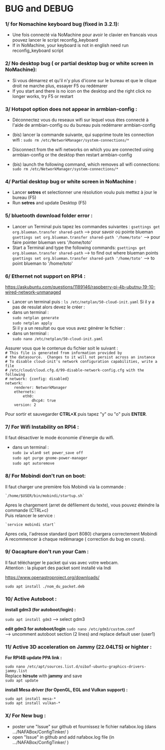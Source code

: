 
# BUG and DEBUG

### 1/ for Nomachine keyboard bug (fixed in 3.2.1):

- Une fois connecté via NoMachine pour avoir le clavier en francais vous pouvez lancer le script reconfig_keyboard    
- If in NoMachine, your keyboard is not in english need run reconfig_keyboard script    

### 2/ No desktop bug ( or partial desktop bug or white screen in NoMachine):

- Si vous démarrez et qu'il n'y plus d'icone sur le bureau et que le clique droit ne marche plus, essayer F5 ou redémarer    
- If you start and there is no icon on the desktop and the right click no longer works, try F5 or restart     

### 3/ Hotspot option does not appear in armbian-config :

- Déconnectez vous du reseaux wifi sur lequel vous êtes connecté à l'aide de armbian-config ou du bureau puis redémarer armbian-config     
- (bis) lancer la commande suivante, qui supprime toute les connection wifi : `sudo rm /etc/NetworkManager/system-connections/*`    

- Disconnect from the wifi networks on which you are connected using armbian-config or the desktop then restart armbian-config     
- (bis) launch the following command, which removes all wifi connections: `sudo rm /etc/NetworkManager/system-connections/*`    

### 4/ Partial desktop bug or white screen in NoMachine :

- Lancer **setres** et selectionner une résolution voulu puis mettez à jour le bureau (F5)   
- Run **setres** and update Desktop (F5)   

### 5/ bluetooth download folder error : 

- Lancer un Terminal puis tapez les commandes suivantes :
    `gsettings get org.blueman.transfer shared-path`  --> pour savoir où pointe blueman
    `gsettings set org.blueman.transfer shared-path '/home/toto'`  --> pour faire pointer blueman vers '/home/toto'
- Start a Terminal and type the following commands:
     `gsettings get org.blueman.transfer shared-path` --> to find out where blueman points
     `gsettings set org.blueman.transfer shared-path '/home/toto'` --> to point blueman to '/home/toto'
     
### 6/ Ethernet not support on RPI4 :    
https://askubuntu.com/questions/1189146/raspberry-pi-4b-ubutnu-19-10-wired-network-unmanaged    
- Lancer un terminal puis :
    `ls /etc/netplan/50-cloud-init.yaml`
Si il y a pas de resulat alors devez le créer :   
- dans un terminal :    
    `sudo netplan generate`    
    `sudo netplan apply`   
Si il y a un resultat ou que vous avez générer le fichier :    
- dans un terminal :    
    `sudo nano /etc/netplan/50-cloud-init.yaml`    
    
Assurer vous que le contenue du fichier soit le suivant :    
`# This file is generated from information provided by`   
`# the datasource.  Changes to it will not persist across an instance`   
`# To disable cloud-init's network configuration capabilities, write a file`   
`# /etc/cloud/cloud.cfg.d/99-disable-network-config.cfg with the following`   
`# network: {config: disabled}`   
`network:`   
`    renderer: NetworkManager`   
`    ethernets:`   
`        eth0:`   
`            dhcp4: true`   
`    version: 2`   
    
Pour sortir et sauvegarder __CTRL+X__ puis tapez "y" ou "o" puis __ENTER__.

### 7/ For Wifi Instability on RPI4 :  
Il faut désactiver le mode économie d'énergie du wifi.
- dans un terminal :   
    `sudo iw wlan0 set power_save off`    
    `sudo apt purge gnome-power-manager`    
    `sudo apt autoremove`   

### 8/ For Mobindi don't run on boot:  
Il faut charger une première fois Mobindi via la commande :

    `/home/$USER/bin/mobindi/startup.sh`    
Apres le chargement (arret de défilement du texte), vous pouvez éteindre la commande (CTRL+c)   
Puis relancer le service :   

    `service mobindi start`   

Apres cela, l'adresse standard (port 8080) chargera correctement Mobindi   
A recommencer à chaque redémarage ( correction du bug en cours).

### 9/ Oacapture don't run your Cam :

Il faut télécharger le packet qui vas avec votre webcam.   
Attention :  la plupart des packet sont installé via Indi   

https://www.openastroproject.org/downloads/

`sudo apt install ./nom_du_packet.deb`


### 10/ Active Autoboot :
__install gdm3 (for autoboot/login) :__

`sudo apt install gdm3` --> select gdm3

__edit gdm3 for autoboot/login__
`sudo nano /etc/gdm3/custom.conf`   
--> uncomment autoboot section (2 lines) and replace default user (user1)

### 11/ Active 3D acceleration on Jammy (22.04LTS) or highter :    
__For RPI4B update PPA link :__

`sudo nano /etc/apt/sources.list.d/oibaf-ubuntu-graphics-drivers-jammy.list`    
Replace __hirsute__ with __jammy__ and save    
`sudo apt update`    

__install Mesa driver (for OpenGL, EGL and Vulkan support) :__    

`sudo apt install mesa-*`    
`sudo apt install vulkan-*`    

### X/ For New bug :

- poster une "Issue" sur github et fournissez le fichier nafabox.log (dans .../NAFABox/ConfigTinker/ )    
- open "Issue" in github and add nafabox.log file (in .../NAFABox/ConfigTinker/ )   
